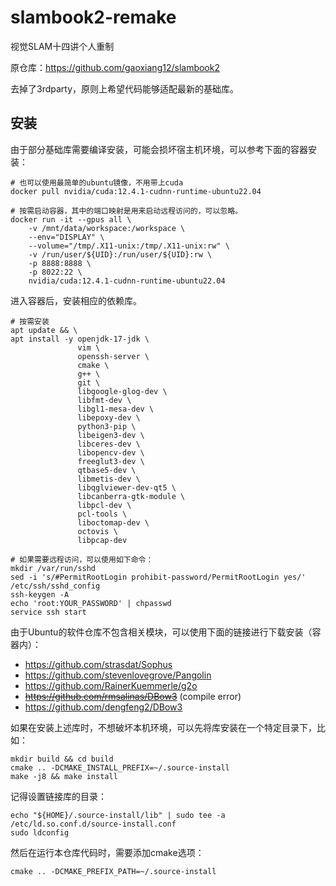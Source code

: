 # slambook2-remake
视觉SLAM十四讲个人重制

原仓库：https://github.com/gaoxiang12/slambook2

去掉了3rdparty，原则上希望代码能够适配最新的基础库。

## 安装
由于部分基础库需要编译安装，可能会损坏宿主机环境，可以参考下面的容器安装：
```
# 也可以使用最简单的ubuntu镜像，不用带上cuda
docker pull nvidia/cuda:12.4.1-cudnn-runtime-ubuntu22.04

# 按需启动容器，其中的端口映射是用来启动远程访问的，可以忽略。
docker run -it --gpus all \
    -v /mnt/data/workspace:/workspace \
    --env="DISPLAY" \
    --volume="/tmp/.X11-unix:/tmp/.X11-unix:rw" \
    -v /run/user/${UID}:/run/user/${UID}:rw \
    -p 8888:8888 \
    -p 8022:22 \
    nvidia/cuda:12.4.1-cudnn-runtime-ubuntu22.04

```

进入容器后，安装相应的依赖库。
```
# 按需安装
apt update && \
apt install -y openjdk-17-jdk \
               vim \
               openssh-server \
               cmake \
               g++ \
               git \
               libgoogle-glog-dev \
               libfmt-dev \
               libgl1-mesa-dev \
               libepoxy-dev \
               python3-pip \
               libeigen3-dev \
               libceres-dev \
               libopencv-dev \
               freeglut3-dev \
               qtbase5-dev \
               libmetis-dev \
               libqglviewer-dev-qt5 \
               libcanberra-gtk-module \
               libpcl-dev \
               pcl-tools \
               liboctomap-dev \
               octovis \
               libpcap-dev

# 如果需要远程访问，可以使用如下命令：
mkdir /var/run/sshd
sed -i 's/#PermitRootLogin prohibit-password/PermitRootLogin yes/' /etc/ssh/sshd_config
ssh-keygen -A
echo 'root:YOUR_PASSWORD' | chpasswd
service ssh start
```

由于Ubuntu的软件仓库不包含相关模块，可以使用下面的链接进行下载安装（容器内）：
- https://github.com/strasdat/Sophus
- https://github.com/stevenlovegrove/Pangolin
- https://github.com/RainerKuemmerle/g2o
- ~~https://github.com/rmsalinas/DBow3~~ (compile error)
- https://github.com/dengfeng2/DBow3

如果在安装上述库时，不想破坏本机环境，可以先将库安装在一个特定目录下，比如：
```shell
mkdir build && cd build
cmake .. -DCMAKE_INSTALL_PREFIX=~/.source-install
make -j8 && make install
```
记得设置链接库的目录：
```shell
echo "${HOME}/.source-install/lib" | sudo tee -a /etc/ld.so.conf.d/source-install.conf
sudo ldconfig
```
然后在运行本仓库代码时，需要添加cmake选项：
```shell
cmake .. -DCMAKE_PREFIX_PATH=~/.source-install
```

